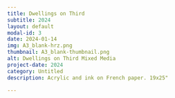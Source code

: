 ```yaml
---
title: Dwellings on Third
subtitle: 2024
layout: default
modal-id: 3
date: 2024-01-14
img: A3_blank-hrz.png
thumbnail: A3_blank-thumbnail.png
alt: Dwellings on Third Mixed Media
project-date: 2024
category: Untitled
description: Acrylic and ink on French paper. 19x25"

---
```

